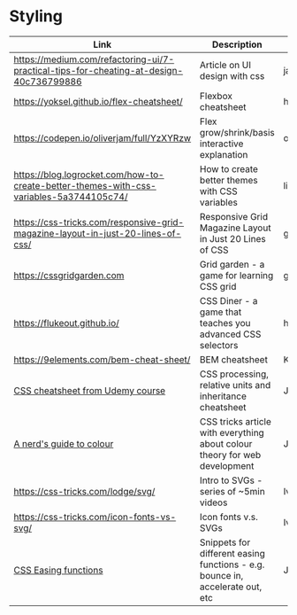 # Styling

| Link | Description | Added by |
| ---- | ----------- | -------- |
| https://medium.com/refactoring-ui/7-practical-tips-for-cheating-at-design-40c736799886 | Article on UI design with css | jamesj-0|
| https://yoksel.github.io/flex-cheatsheet/ | Flexbox cheatsheet | hannahgooding |
| https://codepen.io/oliverjam/full/YzXYRzw | Flex grow/shrink/basis interactive explanation | oliverjam |
| https://blog.logrocket.com/how-to-create-better-themes-with-css-variables-5a3744105c74/ | How to create better themes with CSS variables | lizzy-j |
| https://css-tricks.com/responsive-grid-magazine-layout-in-just-20-lines-of-css/ | Responsive Grid Magazine Layout in Just 20 Lines of CSS | glrta |
| https://cssgridgarden.com | Grid garden - a game for learning CSS grid | glrta |
| https://flukeout.github.io/ | CSS Diner - a game that teaches you advanced CSS selectors | hannahgooding |
| https://9elements.com/bem-cheat-sheet/ | BEM cheatsheet | Kat | 
| [CSS cheatsheet from Udemy course](https://imgur.com/a/m6Yl2Jo) | CSS processing, relative units and inheritance cheatsheet | Jack | 
| [A nerd's guide to colour](https://css-tricks.com/nerds-guide-color-web/) | CSS tricks article with everything about colour theory for web development | Jack |
|https://css-tricks.com/lodge/svg/|Intro to SVGs - series of ~5min videos|Ivo|
|https://css-tricks.com/icon-fonts-vs-svg/|Icon fonts v.s. SVGs|Ivo|
| [CSS Easing functions](https://easings.net/) | Snippets for different easing functions - e.g. bounce in, accelerate out, etc | Jack |
